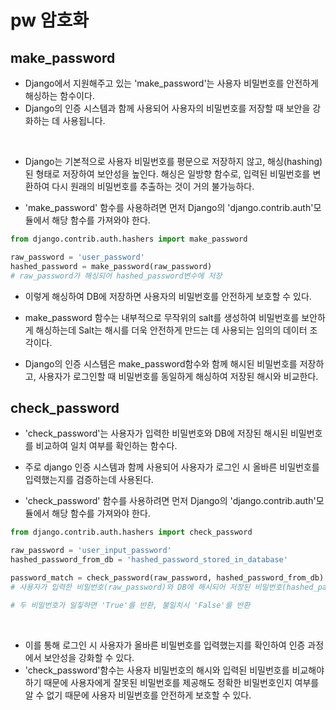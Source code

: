 # pw 암호화

## make_password
- Django에서 지원해주고 있는 'make_password'는 사용자 비밀번호를 안전하게 해싱하는 함수이다.
- Django의 인증 시스템과 함께 사용되어 사용자의 비밀번호를 저장할 때 보안을 강화하는 데 사용됩니다.

<br>

- Django는 기본적으로 사용자 비밀번호를 평문으로 저장하지 않고, 해싱(hashing)된 형태로 저장하여 보안성을 높인다. 해싱은 일방향 함수로, 입력된 비밀번호를 변환하여 다시 원래의 비밀번호를 추출하는 것이 거의 불가능하다.

- 'make_password' 함수를 사용하려면 먼저 Django의 'django.contrib.auth'모듈에서 해당 함수를 가져와야 한다.
```python
from django.contrib.auth.hashers import make_password

raw_password = 'user_password'
hashed_password = make_password(raw_password)
# raw_password가 해싱되어 hashed_password변수에 저장
```
- 이렇게 해싱하여 DB에 저장하면 사용자의 비밀번호를 안전하게 보호할 수 있다.
- make_password 함수는 내부적으로 무작위의 salt를 생성하여 비밀번호를 보안하게 해싱하는데 Salt는 해시를 더욱 안전하게 만드는 데 사용되는 임의의 데이터 조각이다.

- Django의 인증 시스템은 make_password함수와 함께 해시된 비밀번호를 저장하고, 사용자가 로그인할 때 비밀번호를 동일하게 해싱하여 저장된 해시와 비교한다.




## check_password
- 'check_password'는 사용자가 입력한 비밀번호와 DB에 저장된 해시된 비밀번호를 비교하여 일치 여부를 확인하는 함수다.
- 주로 django 인증 시스템과 함께 사용되어 사용자가 로그인 시 올바른 비밀번호를 입력했는지를 검증하는데 사용된다.

- 'check_password' 함수를 사용하려면 먼저 Django의 'django.contrib.auth'모듈에서 해당 함수를 가져와야 한다.
```python
from django.contrib.auth.hashers import check_password

raw_password = 'user_input_password'
hashed_password_from_db = 'hashed_password_stored_in_database'

password_match = check_password(raw_password, hashed_password_from_db)
# 사용자가 입력한 비밀번호(raw_password)와 DB에 해시되어 저장된 비밀번호(hashed_password_from_db)를 인자로 전달

# 두 비밀번호가 일칳하면 'True'를 반환, 불일치시 'False'를 반환
```

<br>

- 이를 통해 로그인 시 사용자가 올바른 비밀번호를 입력했는지를 확인하여 인증 과정에서 보안성을 강화할 수 있다.
- 'check_password'함수는 사용자 비밀번호의 해시와 입력된 비밀번호를 비교해야하기 때문에 사용자에게 잘못된 비밀번호를 제공해도 정확한 비밀번호인지 여부를 알 수 없기 때문에 사용자 비밀번호를 안전하게 보호할 수 있다.